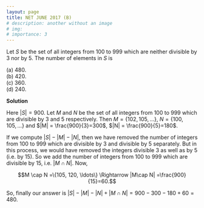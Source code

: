 ```yaml
---
layout: page
title: NET JUNE 2017 (B)
# description: another without an image
# img:
# importance: 3
---
```

<!-- # **NET JUNE 2017 (B): 1 of 2**  -->

Let $S$ be the set of all integers from $100$ to
$999$ which are neither divisible by $3$ nor by $5$. The number of
elements in $S$ is

(a) $480$.<br>
(b) $420$.<br>
(c) $360$.<br>
(d) $240$.<br>

**Solution**

Here $|S|=900$. Let $M$ and $N$ be the set of all integers from $100$ to
$999$ which are divisible by $3$ and $5$ respectively. Then
$M=\{102, 105,\ldots\}$, $N=\{100, 105,\ldots\}$ and
$|M| = \frac{900}{3}=300$, $|N| = \frac{900}{5}=180$.<br>

If we compute $|S| - |M| - |N|$, then we have removed the number of
integers from $100$ to $999$ which are divisible by $3$ and divisible by
$5$ separately. But in this process, we would have removed the integers
divisible $3$ as well as by $5$ (i.e. by $15$). So we add the number of
integers from $100$ to $999$ which are divisible by $15$, i.e.
$|M \cap N|$. Now,

$$M \cap N =\{105, 120, \ldots\} \Rightarrow |M\cap N| =\frac{900}{15}=60.$$

So, finally our answer is
$|S| - |M| - |N| + |M\cap N| = 900-300-180+60=480$.


